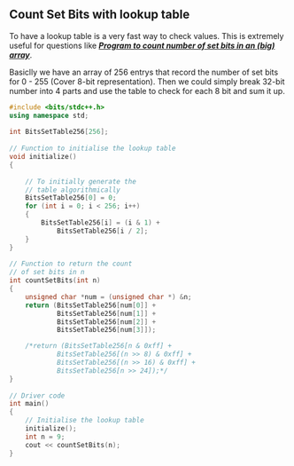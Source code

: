 ## Count Set Bits with lookup table

To have a lookup table is a very fast way to check values. This is extremely useful for questions like [***Program to count number of set bits in an (big) array***](https://www.geeksforgeeks.org/program-to-count-number-of-set-bits-in-an-big-array/).

Basiclly we have an array of 256 entrys that record the number of set bits for 0 - 255 (Cover 8-bit representation). Then we could simply break 32-bit number into 4 parts and use the table to check for each 8 bit and sum it up.

```c++
#include <bits/stdc++.h>
using namespace std;
 
int BitsSetTable256[256];
 
// Function to initialise the lookup table 
void initialize() 
{ 
 
    // To initially generate the 
    // table algorithmically 
    BitsSetTable256[0] = 0; 
    for (int i = 0; i < 256; i++)
    { 
        BitsSetTable256[i] = (i & 1) + 
            BitsSetTable256[i / 2]; 
    } 
} 
 
// Function to return the count 
// of set bits in n 
int countSetBits(int n) 
{ 
    unsigned char *num = (unsigned char *) &n;
    return (BitsSetTable256[num[0]] + 
            BitsSetTable256[num[1]] + 
            BitsSetTable256[num[2]] + 
            BitsSetTable256[num[3]]);

    /*return (BitsSetTable256[n & 0xff] + 
            BitsSetTable256[(n >> 8) & 0xff] + 
            BitsSetTable256[(n >> 16) & 0xff] + 
            BitsSetTable256[n >> 24]);*/
} 
 
// Driver code 
int main() 
{ 
    // Initialise the lookup table 
    initialize(); 
    int n = 9; 
    cout << countSetBits(n);
} 
```